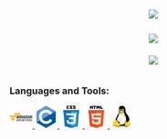 <h1 align = "center"> <b>
  <img src = "https://readme-typing-svg.herokuapp.com?font=timesnewroman&size=25&color=FF1414&background=FF154E08&center=true&vCenter=true&height=70&lines=Hello+there+!!+I+am+Gokul+Sai+" >
</b></h1>
<h4 align =  "center">
  <img src = "https://readme-typing-svg.herokuapp.com?font=timesnewroman&color=000000&background=FF154E&center=true&vCenter=true&height=70&lines=Aspiring+fresher;Frontend+Developer" >
</h4> 
<h6 align = "center">
  <img src = "https://readme-typing-svg.herokuapp.com?font=timesnewroman&size=45&color=FF1414&background=FF154E08&center=true&vCenter=true&width=2000&height=75&lines=%E2%80%9CSimplicity+is+the+soul+of+efficiency.%E2%80%9D+%E2%80%93+Austin+Freeman;%E2%80%9CBefore+software+can+be+reusable+it+first+has+to+be+usable.%E2%80%9D+%E2%80%93+Ralph+Johnson;%22It's+never+too+late+to+code.%22+-+Gokul+Sai" >
  </h6>
<h3 align="left">Languages and Tools:</h3>
<p align="left"> <a href="https://aws.amazon.com" target="_blank" rel="noreferrer"> <img src="https://raw.githubusercontent.com/devicons/devicon/master/icons/amazonwebservices/amazonwebservices-original-wordmark.svg" alt="aws" width="40" height="40"/> </a> <a href="https://www.cprogramming.com/" target="_blank" rel="noreferrer"> <img src="https://raw.githubusercontent.com/devicons/devicon/master/icons/c/c-original.svg" alt="c" width="40" height="40"/> </a> <a href="https://www.w3schools.com/css/" target="_blank" rel="noreferrer"> <img src="https://raw.githubusercontent.com/devicons/devicon/master/icons/css3/css3-original-wordmark.svg" alt="css3" width="40" height="40"/> </a> <a href="https://www.w3.org/html/" target="_blank" rel="noreferrer"> <img src="https://raw.githubusercontent.com/devicons/devicon/master/icons/html5/html5-original-wordmark.svg" alt="html5" width="40" height="40"/> </a> <a href="https://www.linux.org/" target="_blank" rel="noreferrer"> <img src="https://raw.githubusercontent.com/devicons/devicon/master/icons/linux/linux-original.svg" alt="linux" width="40" height="40"/> </a> </p>

  
